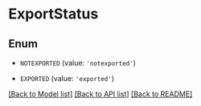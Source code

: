 # ExportStatus


## Enum

* `NOTEXPORTED` (value: `'notexported'`)

* `EXPORTED` (value: `'exported'`)

[[Back to Model list]](../README.md#documentation-for-models) [[Back to API list]](../README.md#documentation-for-api-endpoints) [[Back to README]](../README.md)


